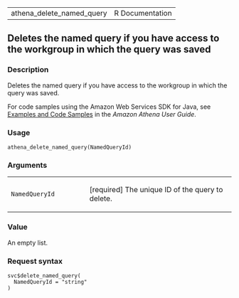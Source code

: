 <table style="width: 100%;">
<tbody>
<tr class="odd">
<td>athena_delete_named_query</td>
<td style="text-align: right;">R Documentation</td>
</tr>
</tbody>
</table>

## Deletes the named query if you have access to the workgroup in which the query was saved

### Description

Deletes the named query if you have access to the workgroup in which the
query was saved.

For code samples using the Amazon Web Services SDK for Java, see
[Examples and Code
Samples](https://docs.aws.amazon.com/athena/latest/ug/code-samples.html)
in the *Amazon Athena User Guide*.

### Usage

    athena_delete_named_query(NamedQueryId)

### Arguments

<table>
<colgroup>
<col style="width: 35%" />
<col style="width: 65%" />
</colgroup>
<tbody>
<tr class="odd">
<td><code
id="athena_delete_named_query_:_NamedQueryId">NamedQueryId</code></td>
<td><p>[required] The unique ID of the query to delete.</p></td>
</tr>
</tbody>
</table>

### Value

An empty list.

### Request syntax

    svc$delete_named_query(
      NamedQueryId = "string"
    )
